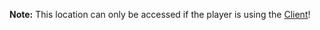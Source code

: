 **Note:** This location can only be accessed if the player is using the [Client](https://github.com/RedSparr0w/Pokeclicker-desktop/releases/latest)!